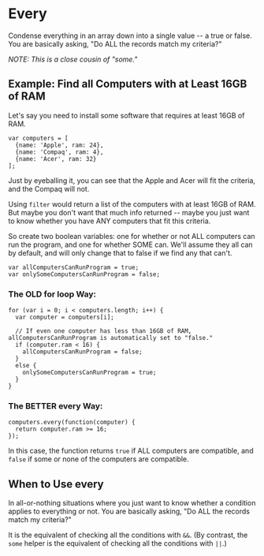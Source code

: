 # Every

Condense everything in an array down into a single value -- a true or false. You are basically asking, "Do ALL the records match my criteria?"

*NOTE: This is a close cousin of "some."*


## Example: Find all Computers with at Least 16GB of RAM

Let's say you need to install some software that requires at least 16GB of RAM.

```
var computers = [
  {name: 'Apple', ram: 24},
  {name: 'Compaq', ram: 4},
  {name: 'Acer', ram: 32}
];
```

Just by eyeballing it, you can see that the Apple and Acer will fit the criteria, and the Compaq will not.

Using `filter` would return a list of the computers with at least 16GB of RAM. But maybe you don't want that much info returned -- maybe you just want to know whether you have ANY computers that fit this criteria.

So create two boolean variables: one for whether or not ALL computers can run the program, and one for whether SOME can. We'll assume they all can by default, and will only change that to false if we find any that can't.

```
var allComputersCanRunProgram = true;
var onlySomeComputersCanRunProgram = false;
```

### The OLD for loop Way:

```
for (var i = 0; i < computers.length; i++) {
  var computer = computers[i];

  // If even one computer has less than 16GB of RAM, allComputersCanRunProgram is automatically set to "false."
  if (computer.ram < 16) {
    allComputersCanRunProgram = false;
  }
  else {
    onlySomeComputersCanRunProgram = true;
  }
}
```


### The BETTER every Way:

```
computers.every(function(computer) {
  return computer.ram >= 16;
});
```

In this case, the function returns `true` if ALL computers are compatible, and `false` if some or none of the computers are compatible.


## When to Use every

In all-or-nothing situations where you just want to know whether a condition applies to everything or not. You are basically asking, "Do ALL the records match my criteria?"

It is the equivalent of checking all the conditions with `&&`. (By contrast, the `some` helper is the equivalent of checking all the conditions with `||`.)